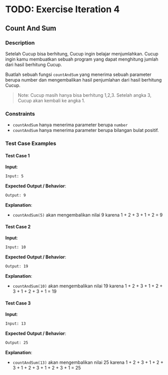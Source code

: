 # TODO: Exercise Iteration 4

## Count And Sum

### Description

Setelah Cucup bisa berhitung, Cucup ingin belajar menjumlahkan. Cucup ingin kamu membuatkan sebuah program yang dapat menghitung jumlah dari hasil berhitung Cucup.

Buatlah sebuah fungsi `countAndSum` yang menerima sebuah parameter berupa number dan mengembalikan hasil penjumlahan dari hasil berhitung Cucup.

> Note: Cucup masih hanya bisa berhitung 1,2,3. Setelah angka 3, Cucup akan kembali ke angka 1.

### Constraints

- `countAndSum` hanya menerima parameter berupa `number`
- `countAndSum` hanya menerima parameter berupa bilangan bulat positif.

### Test Case Examples

#### Test Case 1

**Input**:

```txt
Input: 5
```

**Expected Output / Behavior**:

```txt
Output: 9
```

**Explanation**:

- `countAndSum(5)` akan mengembalikan nilai 9 karena 1 + 2 + 3 + 1 + 2 = 9

#### Test Case 2

**Input**:

```txt
Input: 10
```

**Expected Output / Behavior**:

```txt
Output: 19
```

**Explanation**:

- `countAndSum(10)` akan mengembalikan nilai 19 karena 1 + 2 + 3 + 1 + 2 + 3 + 1 + 2 + 3 + 1 = 19

#### Test Case 3

**Input**:

```txt
Input: 13
```

**Expected Output / Behavior**:

```txt
Output: 25
```

**Explanation**:

- `countAndSum(13)` akan mengembalikan nilai 25 karena 1 + 2 + 3 + 1 + 2 + 3 + 1 + 2 + 3 + 1 + 2 + 3 + 1 = 25
